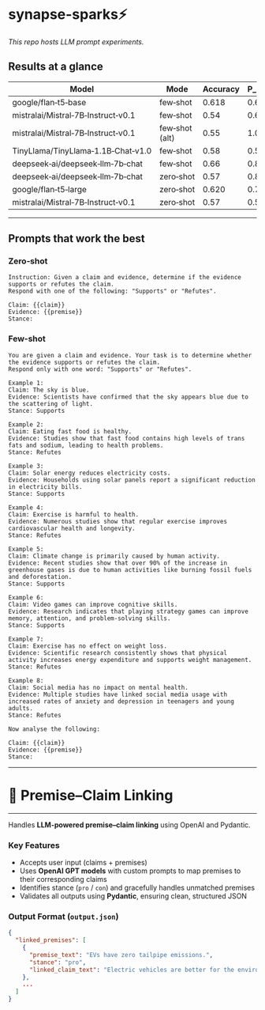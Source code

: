 # synapse-sparks⚡
*This repo hosts LLM prompt experiments.*

## Results at a glance

| Model                              | Mode           | Accuracy | P\_supports | R\_supports | F1\_supports | P\_refutes | R\_refutes | F1\_refutes |
| ---------------------------------- | -------------- | -------- | ----------- | ----------- | ------------ | ---------- | ---------- | ----------- |
| google/flan‑t5‑base                | few‑shot       | 0.618    | 0.60        | 0.968       | 0.741        | 0.80       | 0.167      | 0.276       |
| mistralai/Mistral‑7B‑Instruct‑v0.1 | few‑shot       | 0.54     | 0.66        | 0.16        | 0.25         | 0.52       | 0.92       | 0.66        |
| mistralai/Mistral‑7B‑Instruct‑v0.1 | few‑shot (alt) | 0.55     | 1.00        | 0.08        | 0.15         | 0.53       | 1.00       | 0.69        |
| TinyLlama/TinyLlama‑1.1B‑Chat‑v1.0 | few‑shot       | 0.58     | 0.578       | 0.531       | 0.553        | 0.582      | 0.627      | 0.604       |
| deepseek‑ai/deepseek‑llm‑7b‑chat   | few‑shot       | 0.66     | 0.89        | 0.34        | 0.50         | 0.61       | 0.96       | 0.74        |
| deepseek‑ai/deepseek‑llm‑7b‑chat   | zero‑shot      | 0.57     | 0.875       | 0.14        | 0.24         | 0.54       | 0.98       | 0.699       |
| google/flan‑t5‑large               | zero‑shot      | 0.620    | 0.70        | 0.42        | 0.525        | 0.586      | 0.82       | 0.683       |
| mistralai/Mistral‑7B‑Instruct‑v0.1 | zero‑shot      | 0.57     | 0.564       | 0.62        | 0.590        | 0.578      | 0.52       | 0.547       |
---

## Prompts that work the best

### Zero‑shot 
```text
Instruction: Given a claim and evidence, determine if the evidence supports or refutes the claim.
Respond with one of the following: "Supports" or "Refutes".

Claim: {{claim}}
Evidence: {{premise}}
Stance:
```

### Few-shot
```text
You are given a claim and evidence. Your task is to determine whether the evidence supports or refutes the claim.
Respond only with one word: "Supports" or "Refutes".

Example 1:
Claim: The sky is blue.
Evidence: Scientists have confirmed that the sky appears blue due to the scattering of light.
Stance: Supports

Example 2:
Claim: Eating fast food is healthy.
Evidence: Studies show that fast food contains high levels of trans fats and sodium, leading to health problems.
Stance: Refutes

Example 3:
Claim: Solar energy reduces electricity costs.
Evidence: Households using solar panels report a significant reduction in electricity bills.
Stance: Supports

Example 4:
Claim: Exercise is harmful to health.
Evidence: Numerous studies show that regular exercise improves cardiovascular health and longevity.
Stance: Refutes

Example 5:
Claim: Climate change is primarily caused by human activity.
Evidence: Recent studies show that over 90% of the increase in greenhouse gases is due to human activities like burning fossil fuels and deforestation.
Stance: Supports

Example 6:
Claim: Video games can improve cognitive skills.
Evidence: Research indicates that playing strategy games can improve memory, attention, and problem-solving skills.
Stance: Supports

Example 7:
Claim: Exercise has no effect on weight loss.
Evidence: Scientific research consistently shows that physical activity increases energy expenditure and supports weight management.
Stance: Refutes

Example 8:
Claim: Social media has no impact on mental health.
Evidence: Multiple studies have linked social media usage with increased rates of anxiety and depression in teenagers and young adults.
Stance: Refutes

Now analyse the following:

Claim: {{claim}}
Evidence: {{premise}}
Stance:
```
---



#

# 🧠 Premise–Claim Linking 

---
Handles **LLM-powered premise–claim linking** using OpenAI and Pydantic.

###  Key Features

- Accepts user input (claims + premises)
- Uses **OpenAI GPT models** with custom prompts to map premises to their corresponding claims
- Identifies stance (`pro` / `con`) and gracefully handles unmatched premises
- Validates all outputs using **Pydantic**, ensuring clean, structured JSON

### Output Format (`output.json`)

```json
{
  "linked_premises": [
    {
      "premise_text": "EVs have zero tailpipe emissions.",
      "stance": "pro",
      "linked_claim_text": "Electric vehicles are better for the environment."
    },
    ...
  ]
}


